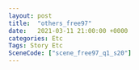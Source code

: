 ```yaml
---
layout: post
title:  "others_free97"
date:   2021-03-11 21:00:00 +0000
categories: Etc
Tags: Story Etc
SceneCode: ["scene_free97_q1_s20"]
---
```

